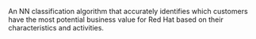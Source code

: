 An NN classification algorithm that accurately identifies which customers have the most potential business value for Red Hat based on their characteristics and activities. 
### 
